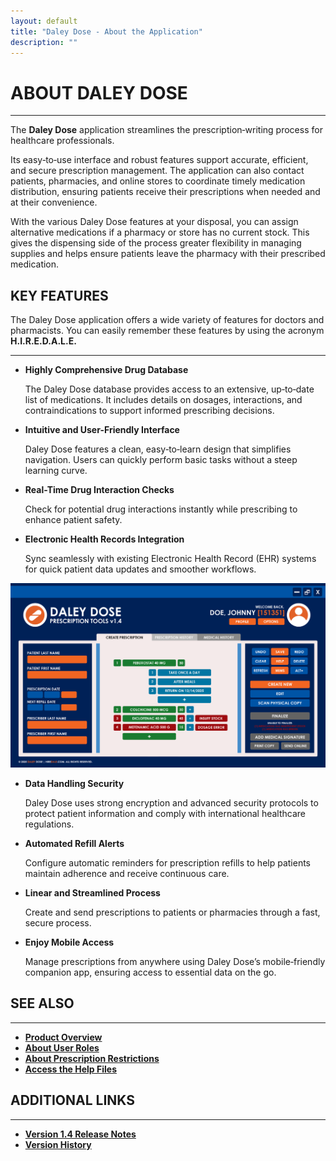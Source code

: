 ```yaml
---
layout: default
title: "Daley Dose - About the Application"
description: ""
---
```


# **ABOUT DALEY DOSE**
---
The **Daley Dose** application streamlines the prescription‑writing process for healthcare professionals.

Its easy‑to‑use interface and robust features support accurate, efficient, and secure prescription management. The application can also contact patients, pharmacies, and online stores to coordinate timely medication distribution, ensuring patients receive their prescriptions when needed and at their convenience.

With the various Daley Dose features at your disposal, you can assign alternative medications if a pharmacy or store has no current stock. This gives the dispensing side of the process greater flexibility in managing supplies and helps ensure patients leave the pharmacy with their prescribed medication.


## **KEY FEATURES**
The Daley Dose application offers a wide variety of features for doctors and pharmacists. You can easily remember these features by using the acronym **H.I.R.E.D.A.L.E.**

---
- **Highly Comprehensive Drug Database**  

  The Daley Dose database provides access to an extensive, up‑to‑date list of medications. It includes details on dosages, interactions, and contraindications to support informed prescribing decisions.  

- **Intuitive and User-Friendly Interface**  

  Daley Dose features a clean, easy‑to‑learn design that simplifies navigation. Users can quickly perform basic tasks without a steep learning curve.  

- **Real-Time Drug Interaction Checks**  

  Check for potential drug interactions instantly while prescribing to enhance patient safety.  

- **Electronic Health Records Integration**  

  Sync seamlessly with existing Electronic Health Record (EHR) systems for quick patient data updates and smoother workflows.  

![Main Screen with Errors](/assets/images/daley-dose-home-window-error.png)

- **Data Handling Security**  

  Daley Dose uses strong encryption and advanced security protocols to protect patient information and comply with international healthcare regulations.  

- **Automated Refill Alerts**  

  Configure automatic reminders for prescription refills to help patients maintain adherence and receive continuous care.  

- **Linear and Streamlined Process**  

  Create and send prescriptions to patients or pharmacies through a fast, secure process.  

- **Enjoy Mobile Access**  

  Manage prescriptions from anywhere using Daley Dose’s mobile‑friendly companion app, ensuring access to essential data on the go.

## **SEE ALSO**
---
- [**Product Overview**](https://hiredale.github.io/daleydose/)  
- [**About User Roles**](/daleydose/about-user-roles)  
- [**About Prescription Restrictions**](/daleydose/about-prescription-restrictions)
- [**Access the Help Files**](/daleydose/help-files)

## **ADDITIONAL LINKS**
---
- [**Version 1.4 Release Notes**](/daleydose/release-notes-v1.4)
- [**Version History**](/daleydose/release-note-version-history)
